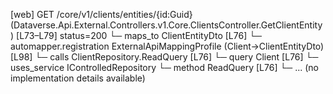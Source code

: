 [web] GET /core/v1/clients/entities/{id:Guid}  (Dataverse.Api.External.Controllers.v1.Core.ClientsController.GetClientEntity)  [L73–L79] status=200
  └─ maps_to ClientEntityDto [L76]
    └─ automapper.registration ExternalApiMappingProfile (Client->ClientEntityDto) [L98]
  └─ calls ClientRepository.ReadQuery [L76]
  └─ query Client [L76]
  └─ uses_service IControlledRepository<Client>
    └─ method ReadQuery [L76]
      └─ ... (no implementation details available)

